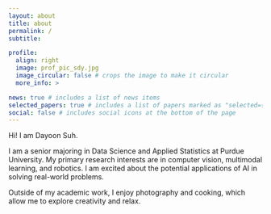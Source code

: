 ```yaml
---
layout: about
title: about
permalink: /
subtitle: 

profile:
  align: right
  image: prof_pic_sdy.jpg
  image_circular: false # crops the image to make it circular
  more_info: >

news: true # includes a list of news items
selected_papers: true # includes a list of papers marked as "selected={true}"
social: false # includes social icons at the bottom of the page
---
```

Hi! I am Dayoon Suh.

I am a senior majoring in Data Science and Applied Statistics at Purdue University. My primary research interests are in computer vision, multimodal learning, and robotics. I am excited about the potential applications of AI in solving real-world problems.

Outside of my academic work, I enjoy photography and cooking, which allow me to explore creativity and relax.

